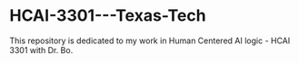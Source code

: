 # HCAI-3301---Texas-Tech
This repository is dedicated to my work in Human Centered AI logic - HCAI 3301 with Dr. Bo. 
